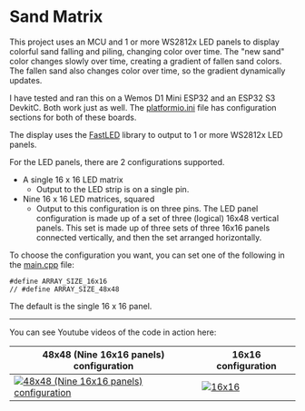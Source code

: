 # Sand Matrix

This project uses an MCU and 1 or more WS2812x LED panels to display colorful sand falling and piling, changing color over time. The "new sand" color changes slowly over time, creating a gradient of fallen sand colors. The fallen sand also changes color over time, so the gradient dynamically updates.

I have tested and ran this on a Wemos D1 Mini ESP32 and an ESP32 S3 DevkitC. Both work just as well. The [platformio.ini](platformio.ini) file has configuration sections for both of these boards.

The display uses the [FastLED](https://github.com/FastLED/FastLED) library to output to 1 or more WS2812x LED panels.
 
For the LED panels, there are 2 configurations supported.

- A single 16 x 16 LED matrix
  - Output to the LED strip is on a single pin.
- Nine 16 x 16 LED matrices, squared
  - Output to this configuration is on three pins. The LED panel configuration is made up of a set of three (logical) 16x48 vertical panels. This set is made up of three sets of three 16x16 panels connected vertically, and then the set arranged horizontally.

To choose the configuration you want, you can set one of the following in the [main.cpp](src/main.cpp) file:
```
#define ARRAY_SIZE_16x16
// #define ARRAY_SIZE_48x48
```

The default is the single 16 x 16 panel.

---

You can see Youtube videos of the code in action here:

| 48x48 (Nine 16x16 panels) configuration | 16x16 configuration |
| ------------- | ------------- |
| [![48x48 (Nine 16x16 panels) configuration](https://img.youtube.com/vi/-0NTSk8rc-s/0.jpg)](https://www.youtube.com/watch?v=-0NTSk8rc-s)  | [![16x16](https://img.youtube.com/vi/4l-e632fwiI/0.jpg)](https://www.youtube.com/watch?v=4l-e632fwiI) 
